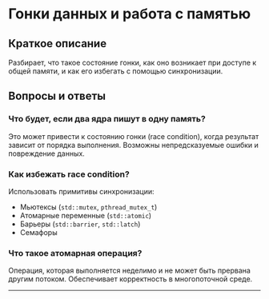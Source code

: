 # Гонки данных и работа с памятью

## Краткое описание
Разбирает, что такое состояние гонки, как оно возникает при доступе к общей памяти, и как его избегать с помощью синхронизации.

## Вопросы и ответы

### Что будет, если два ядра пишут в одну память?
Это может привести к состоянию гонки (race condition), когда результат зависит от порядка выполнения. Возможны непредсказуемые ошибки и повреждение данных.

### Как избежать race condition?
Использовать примитивы синхронизации:
- Мьютексы (`std::mutex`, `pthread_mutex_t`)
- Атомарные переменные (`std::atomic`)
- Барьеры (`std::barrier`, `std::latch`)
- Семафоры

### Что такое атомарная операция?
Операция, которая выполняется неделимо и не может быть прервана другим потоком. Обеспечивает корректность в многопоточной среде.

---